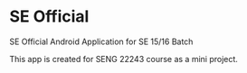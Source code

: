 # SE Official
SE Official Android Application for SE 15/16 Batch

This app is created for SENG 22243 course as a mini project. 
